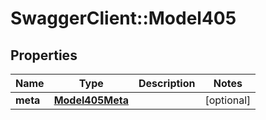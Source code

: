 # SwaggerClient::Model405

## Properties
Name | Type | Description | Notes
------------ | ------------- | ------------- | -------------
**meta** | [**Model405Meta**](Model405Meta.md) |  | [optional] 

